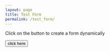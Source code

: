 ```yaml
---
layout: page
title: Test Form
permalink: /test_form/
---
```

 
Click on the button to create a form dynamically 

<button onClick="GFG_Fun()"> click here </button> 

<div id="GFG_DOWN"></div> 

<script> 
var down = document.getElementById("GFG_DOWN"); 
			
// Create a break line element 
var br = document.createElement("br"); 

function GFG_Fun() {
	// Create a form dynamically 
	var form = document.createElement("form"); 
	form.setAttribute("method", "post"); 
	form.setAttribute("action", "submit.php"); 

	// Create an input element for Full Name 
	var FN = document.createElement("input"); 
	FN.setAttribute("type", "text"); 
	FN.setAttribute("name", "FullName"); 
	FN.setAttribute("placeholder", "Full Name"); 

	// Create an input element for date of birth 
	var DOB = document.createElement("input"); 
	DOB.setAttribute("type", "text"); 
	DOB.setAttribute("name", "dob"); 
	DOB.setAttribute("placeholder", "DOB"); 

	// Create an input element for emailID 
	var EID = document.createElement("input"); 
	EID.setAttribute("type", "text"); 
	EID.setAttribute("name", "emailID"); 
	EID.setAttribute("placeholder", "E-Mail ID"); 

	// Create an input element for password 
	var PWD = document.createElement("input"); 
	PWD.setAttribute("type", "password"); 
	PWD.setAttribute("name", "password"); 
	PWD.setAttribute("placeholder", "Password"); 

	// Create an input element for retype-password 
	var RPWD = document.createElement("input"); 
	RPWD.setAttribute("type", "password"); 
	RPWD.setAttribute("name", "reTypePassword"); 
	RPWD.setAttribute("placeholder", "ReEnter Password"); 

				// create a submit button 
				var s = document.createElement("input"); 
				s.setAttribute("type", "submit"); 
				s.setAttribute("value", "Submit"); 
				
				// Append the full name input to the form 
				form.appendChild(FN); 
				
				// Inserting a line break 
				form.appendChild(br.cloneNode()); 
				
				// Append the DOB to the form 
				form.appendChild(DOB); 
				form.appendChild(br.cloneNode()); 
				
				// Append the emailID to the form 
				form.appendChild(EID); 
				form.appendChild(br.cloneNode()); 
				
				// Append the Password to the form 
				form.appendChild(PWD); 
				form.appendChild(br.cloneNode()); 
				
				// Append the ReEnterPassword to the form 
				form.appendChild(RPWD); 
				form.appendChild(br.cloneNode()); 
				
				// Append the submit button to the form 
				form.appendChild(s); 

				down.appendChild(form); 
			} 
</script> 
